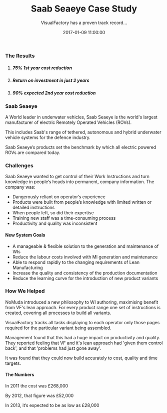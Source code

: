 ﻿---
encoding: utf-8
title: Saab Seaeye Case Study
subtitle: VisualFactory has a proven track record...
layout: post
modal-id: 6
date: 2017-01-09 11:00:00
img: seaeye-submersible.jpg
thumbnail: /seaeye-submersible-thumbnail.jpg
alt: Submersible
project-date: April 2014
client: Saab Seaeye
category: Manufacturing
description-heading:
description:
---


### The Results

1. ##### 75% 1st year cost reduction
2. ##### Return on investment in just 2 years
3. ##### 90% expected 2nd year cost reduction

### Saab Seaeye

A World leader in underwater vehicles, Saab Seaeye is the world's largest manufacturer of electric Remotely Operated Vehicles (ROVs).

This includes Saab's range of tethered, autonomous and hybrid underwater vehicle systems for the defence industry.

Saab Seaeye’s products set the benchmark by which all electric powered ROVs are compared today.

### Challenges

Saab Seaeye wanted to get control of their Work Instructions and turn knowledge in people’s heads into permanent, company information. The company was:

* Dangerously reliant on operator’s experience
* Products were built from people’s knowledge with limited written or detailed instructions
* When people left, so did their expertise
* Training new staff was a time-consuming process
* Productivity and quality was inconsistent

#### New System Goals

* A manageable & flexible solution to the generation and maintenance of WIs
* Reduce the labour costs involved with MI generation and maintenance
* Able to respond rapidly to the changing requirements of Lean Manufacturing
* Increase the quality and consistency of the production documentation
* Reduce the learning curve for the introduction of new product variants

### How We Helped

NoMuda introduced a new philosophy to WI authoring, maximising benefit from VF's lean approach. For every product range one set of instructions is created, covering all processes to build all variants.

VisualFactory tracks all tasks displaying to each operator only those pages required for the particular variant being assembled.

Management found that this had a huge impact on productivity and quality. They reported feeling that VF and it's lean approach had 'given them control back', and that 'problems had just gone away'.

It was found that they could now build accurately to cost, quality and time targets.

#### The Numbers

In 2011 the cost was £268,000

By 2012, that figure was £52,000

In 2013, it’s expected to be as low as £28,000